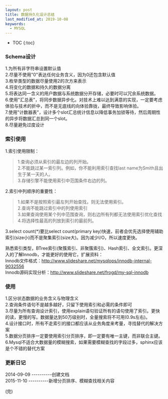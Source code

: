 ```yaml
---
layout: post
title: 数据持久化设计总结
last_modified_at: 2019-10-08
keywords:
  - MYSQL
---
```


* TOC
{:toc}

### Schema设计
1.为所有非字符串设置默认值    
2.尽量不使用"0"表达任何业务含义，因为0还包含默认值    
3.枚举类型的数据尽量使用2的次方来表示        
4.将变化的数据和持久的数据分离    
5.将表达同一含义的用户数据与系统数据分开存储，必要时可以冗余系统数据。    
6.使用"汇总表"，将同步数据异步化。对技术上难以达到满意的实现，一定要考虑体验与技术的折中，而不是无底线的向体验靠拢，最终导致影响体验。    
7.使用"计数器表"，设计多个slot汇总统计信息以降低事务加锁等待，然后周期性的异步将数据汇总到同一个slot。    
8.尽量避免过度设计    

### 索引使用
1.索引使用限制：    
> 1.查询必须从索引的最左边的列开始。    
> 2.不能跳过某一索引列。例如，你不能利用索引查找last name为Smith且出生于某一天的人。    
> 3.存储引擎不能使用索引中范围条件右边的列。   
 
2.索引中列顺序的重要性：    
> 1.如果不是按照索引最左列开始查找，则无法使用索引。    
> 2.查询不能跳过索引中的列使用索引    
> 3.如果查询使用某个列中范围查询，则右边所有列都无法使用索引优化查找    
> 4.将选择性最高的列放到索引的最前列。 
   
3.select count(*)要比select count(primary key)快速，前者会优先选择使用辅助索引(size小)而不是聚集索引(size大)。因为减少I/O，所以速度更快。    

熟悉索引类型，BTree索引(聚簇索引、非聚簇索引)、Hash索引、全文索引。更深入的了解Innodb，才能更好的使用它，扩展资料：  
Innodb文件格式：http://www.slideshare.net/mysqlops/innodb-internal-9032556    
Innodb源码实现分析：http://www.slideshare.net/frogd/my-sql-innodb

### 使用
1.区分状态数据的业务含义与物理含义    
2.查询条件语句不是越多越好，只留下使用索引和必需的条件即可    
3.尽量为所有查询设计索引，使用explain语句验证所有的语句使用了索引。更快的读，更慢的写。数据量达到50万级别时，全量搜索将不可用(0.9s左右)。    
4.设计接口时，所有不走索引的接口都应该从业务角度来考量，寻找替代的解决方案    
5.数据分页排序一定要使用索引分页排序，即一定要有唯一主键，而非联合主键。
6.Mysql不适合大数据量的模糊搜索，如果需要模糊查找的字段过多，sphinx应该是个不错的替代方案


### 更新日记
2014-09-09 ----------创建文档         
2015-11-10 ----------新增分页排序、模糊查找相关内容

(完)





